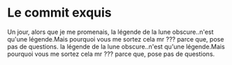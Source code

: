 # Le commit exquis

Un jour, alors que je me promenais,
la légende de la lune obscure..n'est qu'une légende.Mais pourquoi vous me sortez cela mr ??? parce que, pose pas de questions.
la légende de la lune obscure..n'est qu'une légende.Mais pourquoi vous me sortez cela mr ??? parce que, pose pas de questions.
